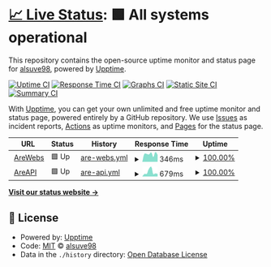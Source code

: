 # [📈 Live Status](https://alsuve98.github.io/uptime): <!--live status--> **🟩 All systems operational**

This repository contains the open-source uptime monitor and status page for [alsuve98](https://alsuve98.github.io/uptime), powered by [Upptime](https://github.com/upptime/upptime).

[![Uptime CI](https://github.com/alsuve98/uptime/workflows/Uptime%20CI/badge.svg)](https://github.com/alsuve98/uptime/actions?query=workflow%3A%22Uptime+CI%22)
[![Response Time CI](https://github.com/alsuve98/uptime/workflows/Response%20Time%20CI/badge.svg)](https://github.com/alsuve98/uptime/actions?query=workflow%3A%22Response+Time+CI%22)
[![Graphs CI](https://github.com/alsuve98/uptime/workflows/Graphs%20CI/badge.svg)](https://github.com/alsuve98/uptime/actions?query=workflow%3A%22Graphs+CI%22)
[![Static Site CI](https://github.com/alsuve98/uptime/workflows/Static%20Site%20CI/badge.svg)](https://github.com/alsuve98/uptime/actions?query=workflow%3A%22Static+Site+CI%22)
[![Summary CI](https://github.com/alsuve98/uptime/workflows/Summary%20CI/badge.svg)](https://github.com/alsuve98/uptime/actions?query=workflow%3A%22Summary+CI%22)

With [Upptime](https://upptime.js.org), you can get your own unlimited and free uptime monitor and status page, powered entirely by a GitHub repository. We use [Issues](https://github.com/alsuve98/uptime/issues) as incident reports, [Actions](https://github.com/alsuve98/uptime/actions) as uptime monitors, and [Pages](https://alsuve98.github.io/uptime) for the status page.

<!--start: status pages-->
<!-- This summary is generated by Upptime (https://github.com/upptime/upptime) -->
<!-- Do not edit this manually, your changes will be overwritten -->
<!-- prettier-ignore -->
| URL | Status | History | Response Time | Uptime |
| --- | ------ | ------- | ------------- | ------ |
| <img alt="" src="https://favicons.githubusercontent.com/arewebs.com.ve" height="13"> [AreWebs](https://arewebs.com.ve) | 🟩 Up | [are-webs.yml](https://github.com/Alsuve98/uptime/commits/HEAD/history/are-webs.yml) | <details><summary><img alt="Response time graph" src="./graphs/are-webs/response-time-week.png" height="20"> 346ms</summary><br><a href="https://Alsuve98.github.io/uptime/history/are-webs"><img alt="Response time 350" src="https://img.shields.io/endpoint?url=https%3A%2F%2Fraw.githubusercontent.com%2FAlsuve98%2Fuptime%2FHEAD%2Fapi%2Fare-webs%2Fresponse-time.json"></a><br><a href="https://Alsuve98.github.io/uptime/history/are-webs"><img alt="24-hour response time 411" src="https://img.shields.io/endpoint?url=https%3A%2F%2Fraw.githubusercontent.com%2FAlsuve98%2Fuptime%2FHEAD%2Fapi%2Fare-webs%2Fresponse-time-day.json"></a><br><a href="https://Alsuve98.github.io/uptime/history/are-webs"><img alt="7-day response time 346" src="https://img.shields.io/endpoint?url=https%3A%2F%2Fraw.githubusercontent.com%2FAlsuve98%2Fuptime%2FHEAD%2Fapi%2Fare-webs%2Fresponse-time-week.json"></a><br><a href="https://Alsuve98.github.io/uptime/history/are-webs"><img alt="30-day response time 355" src="https://img.shields.io/endpoint?url=https%3A%2F%2Fraw.githubusercontent.com%2FAlsuve98%2Fuptime%2FHEAD%2Fapi%2Fare-webs%2Fresponse-time-month.json"></a><br><a href="https://Alsuve98.github.io/uptime/history/are-webs"><img alt="1-year response time 350" src="https://img.shields.io/endpoint?url=https%3A%2F%2Fraw.githubusercontent.com%2FAlsuve98%2Fuptime%2FHEAD%2Fapi%2Fare-webs%2Fresponse-time-year.json"></a></details> | <details><summary><a href="https://Alsuve98.github.io/uptime/history/are-webs">100.00%</a></summary><a href="https://Alsuve98.github.io/uptime/history/are-webs"><img alt="All-time uptime 99.99%" src="https://img.shields.io/endpoint?url=https%3A%2F%2Fraw.githubusercontent.com%2FAlsuve98%2Fuptime%2FHEAD%2Fapi%2Fare-webs%2Fuptime.json"></a><br><a href="https://Alsuve98.github.io/uptime/history/are-webs"><img alt="24-hour uptime 100.00%" src="https://img.shields.io/endpoint?url=https%3A%2F%2Fraw.githubusercontent.com%2FAlsuve98%2Fuptime%2FHEAD%2Fapi%2Fare-webs%2Fuptime-day.json"></a><br><a href="https://Alsuve98.github.io/uptime/history/are-webs"><img alt="7-day uptime 100.00%" src="https://img.shields.io/endpoint?url=https%3A%2F%2Fraw.githubusercontent.com%2FAlsuve98%2Fuptime%2FHEAD%2Fapi%2Fare-webs%2Fuptime-week.json"></a><br><a href="https://Alsuve98.github.io/uptime/history/are-webs"><img alt="30-day uptime 100.00%" src="https://img.shields.io/endpoint?url=https%3A%2F%2Fraw.githubusercontent.com%2FAlsuve98%2Fuptime%2FHEAD%2Fapi%2Fare-webs%2Fuptime-month.json"></a><br><a href="https://Alsuve98.github.io/uptime/history/are-webs"><img alt="1-year uptime 99.99%" src="https://img.shields.io/endpoint?url=https%3A%2F%2Fraw.githubusercontent.com%2FAlsuve98%2Fuptime%2FHEAD%2Fapi%2Fare-webs%2Fuptime-year.json"></a></details>
| <img alt="" src="https://favicons.githubusercontent.com/api.arewebs.com.ve" height="13"> [AreAPI](https://api.arewebs.com.ve) | 🟩 Up | [are-api.yml](https://github.com/Alsuve98/uptime/commits/HEAD/history/are-api.yml) | <details><summary><img alt="Response time graph" src="./graphs/are-api/response-time-week.png" height="20"> 679ms</summary><br><a href="https://Alsuve98.github.io/uptime/history/are-api"><img alt="Response time 749" src="https://img.shields.io/endpoint?url=https%3A%2F%2Fraw.githubusercontent.com%2FAlsuve98%2Fuptime%2FHEAD%2Fapi%2Fare-api%2Fresponse-time.json"></a><br><a href="https://Alsuve98.github.io/uptime/history/are-api"><img alt="24-hour response time 441" src="https://img.shields.io/endpoint?url=https%3A%2F%2Fraw.githubusercontent.com%2FAlsuve98%2Fuptime%2FHEAD%2Fapi%2Fare-api%2Fresponse-time-day.json"></a><br><a href="https://Alsuve98.github.io/uptime/history/are-api"><img alt="7-day response time 679" src="https://img.shields.io/endpoint?url=https%3A%2F%2Fraw.githubusercontent.com%2FAlsuve98%2Fuptime%2FHEAD%2Fapi%2Fare-api%2Fresponse-time-week.json"></a><br><a href="https://Alsuve98.github.io/uptime/history/are-api"><img alt="30-day response time 621" src="https://img.shields.io/endpoint?url=https%3A%2F%2Fraw.githubusercontent.com%2FAlsuve98%2Fuptime%2FHEAD%2Fapi%2Fare-api%2Fresponse-time-month.json"></a><br><a href="https://Alsuve98.github.io/uptime/history/are-api"><img alt="1-year response time 749" src="https://img.shields.io/endpoint?url=https%3A%2F%2Fraw.githubusercontent.com%2FAlsuve98%2Fuptime%2FHEAD%2Fapi%2Fare-api%2Fresponse-time-year.json"></a></details> | <details><summary><a href="https://Alsuve98.github.io/uptime/history/are-api">100.00%</a></summary><a href="https://Alsuve98.github.io/uptime/history/are-api"><img alt="All-time uptime 99.99%" src="https://img.shields.io/endpoint?url=https%3A%2F%2Fraw.githubusercontent.com%2FAlsuve98%2Fuptime%2FHEAD%2Fapi%2Fare-api%2Fuptime.json"></a><br><a href="https://Alsuve98.github.io/uptime/history/are-api"><img alt="24-hour uptime 100.00%" src="https://img.shields.io/endpoint?url=https%3A%2F%2Fraw.githubusercontent.com%2FAlsuve98%2Fuptime%2FHEAD%2Fapi%2Fare-api%2Fuptime-day.json"></a><br><a href="https://Alsuve98.github.io/uptime/history/are-api"><img alt="7-day uptime 100.00%" src="https://img.shields.io/endpoint?url=https%3A%2F%2Fraw.githubusercontent.com%2FAlsuve98%2Fuptime%2FHEAD%2Fapi%2Fare-api%2Fuptime-week.json"></a><br><a href="https://Alsuve98.github.io/uptime/history/are-api"><img alt="30-day uptime 100.00%" src="https://img.shields.io/endpoint?url=https%3A%2F%2Fraw.githubusercontent.com%2FAlsuve98%2Fuptime%2FHEAD%2Fapi%2Fare-api%2Fuptime-month.json"></a><br><a href="https://Alsuve98.github.io/uptime/history/are-api"><img alt="1-year uptime 99.99%" src="https://img.shields.io/endpoint?url=https%3A%2F%2Fraw.githubusercontent.com%2FAlsuve98%2Fuptime%2FHEAD%2Fapi%2Fare-api%2Fuptime-year.json"></a></details>

<!--end: status pages-->

[**Visit our status website →**](https://alsuve98.github.io/uptime)

## 📄 License

- Powered by: [Upptime](https://github.com/upptime/upptime)
- Code: [MIT](./LICENSE) © [alsuve98](https://alsuve98.github.io/uptime)
- Data in the `./history` directory: [Open Database License](https://opendatacommons.org/licenses/odbl/1-0/)
